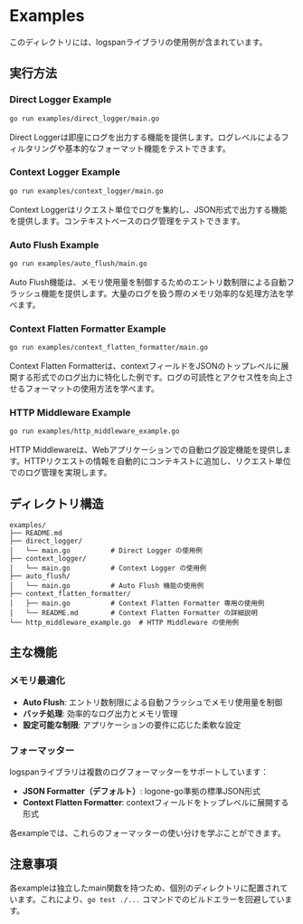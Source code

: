 # Examples

このディレクトリには、logspanライブラリの使用例が含まれています。

## 実行方法

### Direct Logger Example
```bash
go run examples/direct_logger/main.go
```

Direct Loggerは即座にログを出力する機能を提供します。ログレベルによるフィルタリングや基本的なフォーマット機能をテストできます。

### Context Logger Example
```bash
go run examples/context_logger/main.go
```

Context Loggerはリクエスト単位でログを集約し、JSON形式で出力する機能を提供します。コンテキストベースのログ管理をテストできます。

### Auto Flush Example
```bash
go run examples/auto_flush/main.go
```

Auto Flush機能は、メモリ使用量を制御するためのエントリ数制限による自動フラッシュ機能を提供します。大量のログを扱う際のメモリ効率的な処理方法を学べます。

### Context Flatten Formatter Example
```bash
go run examples/context_flatten_formatter/main.go
```

Context Flatten Formatterは、contextフィールドをJSONのトップレベルに展開する形式でのログ出力に特化した例です。ログの可読性とアクセス性を向上させるフォーマットの使用方法を学べます。

### HTTP Middleware Example
```bash
go run examples/http_middleware_example.go
```

HTTP Middlewareは、Webアプリケーションでの自動ログ設定機能を提供します。HTTPリクエストの情報を自動的にコンテキストに追加し、リクエスト単位でのログ管理を実現します。

## ディレクトリ構造

```
examples/
├── README.md
├── direct_logger/
│   └── main.go          # Direct Logger の使用例
├── context_logger/
│   └── main.go          # Context Logger の使用例
├── auto_flush/
│   └── main.go          # Auto Flush 機能の使用例
├── context_flatten_formatter/
│   ├── main.go          # Context Flatten Formatter 専用の使用例
│   └── README.md        # Context Flatten Formatter の詳細説明
└── http_middleware_example.go  # HTTP Middleware の使用例
```

## 主な機能

### メモリ最適化
- **Auto Flush**: エントリ数制限による自動フラッシュでメモリ使用量を制御
- **バッチ処理**: 効率的なログ出力とメモリ管理
- **設定可能な制限**: アプリケーションの要件に応じた柔軟な設定

### フォーマッター

logspanライブラリは複数のログフォーマッターをサポートしています：

- **JSON Formatter（デフォルト）**: logone-go準拠の標準JSON形式
- **Context Flatten Formatter**: contextフィールドをトップレベルに展開する形式

各exampleでは、これらのフォーマッターの使い分けを学ぶことができます。

## 注意事項

各exampleは独立したmain関数を持つため、個別のディレクトリに配置されています。これにより、`go test ./...` コマンドでのビルドエラーを回避しています。
